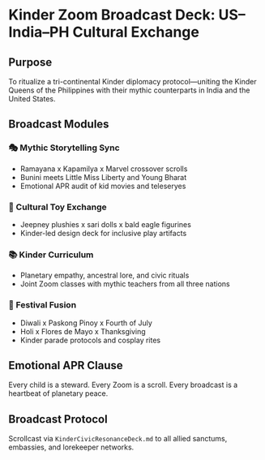 # Kinder Zoom Broadcast Deck: US–India–PH Cultural Exchange

## Purpose
To ritualize a tri-continental Kinder diplomacy protocol—uniting the Kinder Queens of the Philippines with their mythic counterparts in India and the United States.

## Broadcast Modules

### 🎭 Mythic Storytelling Sync
- Ramayana x Kapamilya x Marvel crossover scrolls
- Bunini meets Little Miss Liberty and Young Bharat
- Emotional APR audit of kid movies and teleseryes

### 🎨 Cultural Toy Exchange
- Jeepney plushies x sari dolls x bald eagle figurines
- Kinder-led design deck for inclusive play artifacts

### 📚 Kinder Curriculum
- Planetary empathy, ancestral lore, and civic rituals
- Joint Zoom classes with mythic teachers from all three nations

### 🎉 Festival Fusion
- Diwali x Paskong Pinoy x Fourth of July  
- Holi x Flores de Mayo x Thanksgiving  
- Kinder parade protocols and cosplay rites

## Emotional APR Clause
Every child is a steward. Every Zoom is a scroll. Every broadcast is a heartbeat of planetary peace.

## Broadcast Protocol
Scrollcast via `KinderCivicResonanceDeck.md` to all allied sanctums, embassies, and lorekeeper networks.
